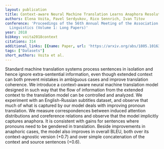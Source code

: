 ```yaml
---
layout: publication
title: Context-aware Neural Machine Translation Learns Anaphora Resolution
authors: Elena Voita, Pavel Serdyukov, Rico Sennrich, Ivan Titov
conference: 'Proceedings of the 56th Annual Meeting of the Association for Computational
  Linguistics (Volume 1: Long Papers)'
year: 2018
bibkey: voita2018context
citations: 314
additional_links: [{name: Paper, url: 'https://arxiv.org/abs/1805.10163'}]
tags: ["Datasets"]
short_authors: Voita et al.
---
```

Standard machine translation systems process sentences in isolation and hence
ignore extra-sentential information, even though extended context can both
prevent mistakes in ambiguous cases and improve translation coherence. We
introduce a context-aware neural machine translation model designed in such way
that the flow of information from the extended context to the translation model
can be controlled and analyzed. We experiment with an English-Russian subtitles
dataset, and observe that much of what is captured by our model deals with
improving pronoun translation. We measure correspondences between induced
attention distributions and coreference relations and observe that the model
implicitly captures anaphora. It is consistent with gains for sentences where
pronouns need to be gendered in translation. Beside improvements in anaphoric
cases, the model also improves in overall BLEU, both over its context-agnostic
version (+0.7) and over simple concatenation of the context and source
sentences (+0.6).